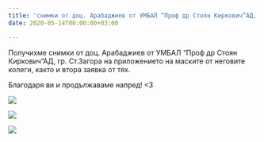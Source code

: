 ```yaml
---
title: 'снимки от доц. Арабаджиев от УМБАЛ “Проф др Стоян Киркович”АД, гр. Ст.Загора '
date: 2020-05-14T00:00:00+03:00

---
```

Получихме снимки от доц. Арабаджиев от УМБАЛ “Проф др Стоян Киркович”АД, гр. Ст.Загора на приложението на маските от неговите колеги, както и втора заявка от тях. 

Благодаря ви и продължаваме напред! <3

![](/images/775708fd2ea1ba8e431527c71d4f88d3.jpeg)

![](/images/0862e8d2bcfd14e8deefbe12b3efec72.jpeg)

![](/images/46f51b97f5b240807c232f1a690a7d21.jpeg)
